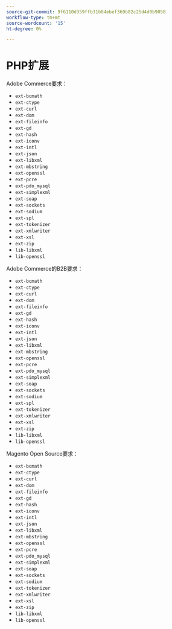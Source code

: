 ```yaml
---
source-git-commit: 9f6110d359ffb31b04ebef369b82c25d4d0b9058
workflow-type: tm+mt
source-wordcount: '15'
ht-degree: 0%

---
```

# PHP扩展

Adobe Commerce要求：

- `ext-bcmath`
- `ext-ctype`
- `ext-curl`
- `ext-dom`
- `ext-fileinfo`
- `ext-gd`
- `ext-hash`
- `ext-iconv`
- `ext-intl`
- `ext-json`
- `ext-libxml`
- `ext-mbstring`
- `ext-openssl`
- `ext-pcre`
- `ext-pdo_mysql`
- `ext-simplexml`
- `ext-soap`
- `ext-sockets`
- `ext-sodium`
- `ext-spl`
- `ext-tokenizer`
- `ext-xmlwriter`
- `ext-xsl`
- `ext-zip`
- `lib-libxml`
- `lib-openssl`

Adobe Commerce的B2B要求：

- `ext-bcmath`
- `ext-ctype`
- `ext-curl`
- `ext-dom`
- `ext-fileinfo`
- `ext-gd`
- `ext-hash`
- `ext-iconv`
- `ext-intl`
- `ext-json`
- `ext-libxml`
- `ext-mbstring`
- `ext-openssl`
- `ext-pcre`
- `ext-pdo_mysql`
- `ext-simplexml`
- `ext-soap`
- `ext-sockets`
- `ext-sodium`
- `ext-spl`
- `ext-tokenizer`
- `ext-xmlwriter`
- `ext-xsl`
- `ext-zip`
- `lib-libxml`
- `lib-openssl`

Magento Open Source要求：

- `ext-bcmath`
- `ext-ctype`
- `ext-curl`
- `ext-dom`
- `ext-fileinfo`
- `ext-gd`
- `ext-hash`
- `ext-iconv`
- `ext-intl`
- `ext-json`
- `ext-libxml`
- `ext-mbstring`
- `ext-openssl`
- `ext-pcre`
- `ext-pdo_mysql`
- `ext-simplexml`
- `ext-soap`
- `ext-sockets`
- `ext-sodium`
- `ext-tokenizer`
- `ext-xmlwriter`
- `ext-xsl`
- `ext-zip`
- `lib-libxml`
- `lib-openssl`
